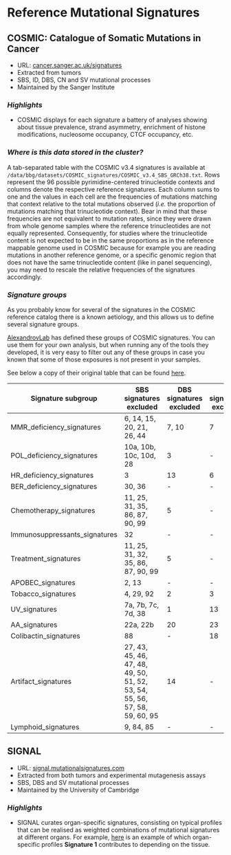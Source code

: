 # Reference Mutational Signatures

## COSMIC: Catalogue of Somatic Mutations in Cancer

- URL: [cancer.sanger.ac.uk/signatures](https://cancer.sanger.ac.uk/signatures/)
- Extracted from tumors
- SBS, ID, DBS, CN and SV mutational processes
- Maintained by the Sanger Institute

### *Highlights*
- COSMIC displays for each signature a battery of analyses showing about tissue prevalence, strand asymmetry, enrichment of histone modifications, nucleosome occupancy, CTCF occupancy, etc.

### *Where is this data stored in the cluster?*
A tab-separated table with the COSMIC v3.4 signatures is available at `/data/bbg/datasets/COSMIC_signatures/COSMIC_v3.4_SBS_GRCh38.txt`. Rows represent the 96 possible pyrimidine-centered trinucleotide contexts and columns denote the respective reference signatures. Each column sums to one and the values in each cell are the frequencies of mutations matching that context relative to the total mutations observed (*i.e.* the proportion of mutations matching that trinucleotide context). Bear in mind that these frequencies are not equivalent to mutation rates, since they were drawn from whole genome samples where the reference trinucleotides are not equally represented. Consequently, for studies where the trinucleotide content is not expected to be in the same proportions as in the reference mappable genome used in COSMIC because for example you are reading mutations in another reference genome, or a specific genomic region that does not have the same trinucleotide content (like in panel sequencing), you may need to rescale the relative frequencies of the signatures accordingly.

### *Signature groups*
As you probably know for several of the signatures in the COSMIC reference catalog there is a known aetiology, and this allows us to define several signature groups.

[AlexandrovLab](https://github.com/AlexandrovLab) has defined these groups of COSMIC signatures.
You can use them for your own analysis, but when running any of the tools they developed, it is very easy to filter out any of these groups in case you known that some of those exposures is not present in your samples.

See below a copy of their original table that can be found [here](https://github.com/AlexandrovLab/SigProfilerAssignment/blob/main/README.md#:~:text=Signature%20subgroup,ID%20signatures%20excluded).


|Signature subgroup |           SBS signatures excluded | DBS signatures excluded | ID signatures excluded |
| ----------- | ----------- | ----------- | ----------- |
|MMR_deficiency_signatures|     6, 14, 15, 20, 21, 26, 44|      7, 10|  7|
|POL_deficiency_signatures|     10a, 10b, 10c, 10d, 28|         3|      -|
|HR_deficiency_signatures|      3|                              13|      6|
|BER_deficiency_signatures|     30, 36|                         -|      -|
|Chemotherapy_signatures|       11, 25, 31, 35, 86, 87, 90, 99|     5|      -|
|Immunosuppressants_signatures| 32|                             -|      -|
|Treatment_signatures|          11, 25, 31, 32, 35, 86, 87, 90, 99| 5|      -|
|APOBEC_signatures|             2, 13|                          -|      -|
|Tobacco_signatures |           4, 29, 92|                      2|      3|
|UV_signatures|                 7a, 7b, 7c, 7d, 38|             1|      13|
|AA_signatures|                 22a, 22b|                             20|      23|
|Colibactin_signatures|         88|                             -|      18|
|Artifact_signatures|           27, 43, 45, 46, 47, 48, 49, 50, 51, 52, 53, 54, 55, 56, 57, 58, 59, 60, 95|14|-|
|Lymphoid_signatures|           9, 84, 85|                      -|      -|

  


## SIGNAL

- URL: [signal.mutationalsignatures.com](https://signal.mutationalsignatures.com/)
- Extracted from both tumors and experimental mutagenesis assays
- SBS, DBS and SV mutational processes
- Maintained by the University of Cambridge

### *Highlights*

- SIGNAL curates organ-specific signatures, consisting on typical profiles that can be realised as weighted combinations of mutational signatures at different organs.
  For example, [here](https://signal.mutationalsignatures.com/explore/referenceCancerSignature/60/organSpecificSignatures) is an example of which organ-specific profiles **Signature 1**
  contributes to depending on the tissue.
